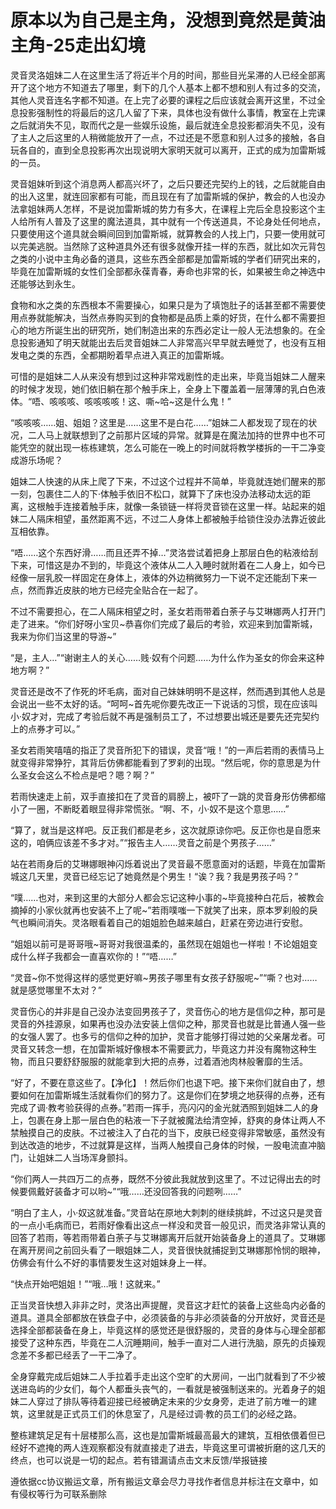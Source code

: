 # 原本以为自己是主角，没想到竟然是黄油主角-25走出幻境

灵音灵洛姐妹二人在这里生活了将近半个月的时间，那些目光呆滞的人已经全部离开了这个地方不知道去了哪里，剩下的几个人基本上都不想和别人有过多的交流，其他人灵音连名字都不知道。在上完了必要的课程之后应该就会离开这里，不过全息投影强制性的将最后的这几人留了下来，具体也没有做什么事情，教室在上完课之后就消失不见，取而代之是一些娱乐设施，最后就连全息投影都消失不见，没有了主人之后这里的人稍微能放开了一点，不过还是不愿意和别人过多的接触，各自玩各自的，直到全息投影再次出现说明大家明天就可以离开，正式的成为加雷斯城的一员。

灵音姐妹听到这个消息两人都高兴坏了，之后只要还完契约上的钱，之后就能自由的出入这里，就连回家都有可能，而且现在有了加雷斯城的保护，教会的人也没办法拿姐妹两人怎样，不是说加雷斯城的势力有多大，在课程上完后全息投影这个主人给所有人普及了这里的魔法道具，其中就有一个传送道具，不论身处任何地点，只要使用这个道具就会瞬间回到加雷斯城，就算教会的人找上门，只要一使用就可以完美逃脱。当然除了这种道具外还有很多就像开挂一样的东西，就比如次元背包之类的小说中主角必备的道具，这些东西全部都是加雷斯城的学者们研究出来的，毕竟在加雷斯城的女性们全部都永葆青春，寿命也非常的长，如果被生命之神选中还能够达到永生。

食物和水之类的东西根本不需要操心，如果只是为了填饱肚子的话甚至都不需要使用点券就能解决，当然点券购买到的食物都是品质上乘的好货，在什么都不需要担心的地方所诞生出的研究所，她们制造出来的东西必定让一般人无法想象的。在全息投影通知了明天就能出去后灵音姐妹二人非常高兴早早就去睡觉了，也没有互相发电之类的东西，全都期盼着早点进入真正的加雷斯城。

可惜的是姐妹二人从来没有想到过这种非常戏剧性的走出来，毕竟当姐妹二人醒来的时候才发现，她们依旧躺在那个触手床上，全身上下覆盖着一层薄薄的乳白色液体。“唔、咳咳咳、咳咳咳咳！这、嘶~哈~这是什么鬼！”

“咳咳咳……姐、姐姐？这里是……这里不是白花……”姐妹二人都发现了现在的状况，二人马上就联想到了之前那片区域的异常。就算是在魔法加持的世界中也不可能凭空的就出现一栋栋建筑，怎么可能在一晚上的时间就将教学楼拆的一干二净变成游乐场呢？

姐妹二人快速的从床上爬了下来，不过这个过程并不简单，毕竟就连她们醒来的那一刻，包裹住二人的下·体触手依旧不松口，就算下了床也没办法移动太远的距离，这根触手连接着触手床，就像一条锁链一样将灵音锁在这里一样。站起来的姐妹二人隔床相望，虽然距离不远，不过二人身体上都被触手给锁住没办法靠近彼此互相依靠。

“唔……这个东西好滑……而且还弄不掉…”灵洛尝试着把身上那层白色的粘液给刮下来，可惜这是办不到的，毕竟这个液体从二人入睡时就附着在二人身上，如今已经像一层乳胶一样固定在身体上，液体的外边稍微努力一下说不定还能刮下来一点，然而靠近皮肤的地方已经完全贴合在一起了。

不过不需要担心，在二人隔床相望之时，圣女若雨带着白荼子与艾琳娜两人打开门走了进来。“你们好呀小宝贝~恭喜你们完成了最后的考验，欢迎来到加雷斯城，我来为你们当这里的导游~”

“是，主人…”“谢谢主人的关心……贱·奴有个问题……为什么作为圣女的你会来这种地方啊？”

灵音还是改不了作死的坏毛病，面对自己妹妹明明不是这样，然而遇到其他人总是会说出一些不太好的话。“呵呵~首先呢你要先改正一下说话的习惯，现在应该叫小·奴才对，完成了考验后就不再是强制员工了，不过想要出城还是要先还完契约上的点券才可以。”

圣女若雨笑嘻嘻的指正了灵音所犯下的错误，灵音“哦！”的一声后若雨的表情马上就变得非常狰狞，其背后仿佛都能看到了罗刹的出现。“然后呢，你的意思是为什么圣女会这么不检点是吧？嗯？啊？”

若雨快速走上前，双手直接扣在了灵音的肩膀上，被吓了一跳的灵音身形仿佛都缩小了一圈，不断眨着眼显得非常慌张。“啊、不，小·奴不是这个意思……”

“算了，就当是这样吧。反正我们都是老乡，这次就原谅你吧。反正你也是自愿来这的，咱俩应该差不多才对。”“报告主人……灵音之前是个男孩子……”

站在若雨身后的艾琳娜眼神闪烁着说出了灵音最不愿意面对的话题，毕竟在加雷斯城这几天里，灵音已经忘记了她竟然是个男生！“诶？我？我是男孩子吗？”

“噗……也对，来到这里的大部分人都会忘记这种小事的~毕竟接种白花后，被教会摘掉的小家伙就再也安装不上了呢~”若雨噗嗤一下就笑了出来，原本罗刹般的戾气也瞬间消失。灵洛眼看着自己的姐姐脸色越来越白，赶紧在旁边进行安慰。

“姐姐以前可是哥哥哦~哥哥对我很温柔的，虽然现在姐姐也一样啦！不论姐姐变成什么样子我都会一直喜欢你的！”“唔……”

“灵音~你不觉得这样的感觉更好嘛~男孩子哪里有女孩子舒服呢~”“嘶？也对……就是感觉哪里不太对？”

灵音伤心的并非是自己没办法变回男孩子了，灵音伤心的地方是信仰之种，那可是灵音的外挂源泉，如果再也没办法安装上信仰之种，那灵音也就是比普通人强一些的女强人罢了。也多亏的信仰之种的加护，灵音才能够打得过她的父亲屠龙者。可灵音又转念一想，在加雷斯城好像根本不需要武力，毕竟这力并没有魔物这种生物，而且只要舒舒服服的就能拿到大把的点券，过着酒池肉林般奢靡的生活。

“好了，不要在意这些了。【净化】！然后你们也退下吧。接下来你们就自由了，想要如何在加雷斯城生活就看你们的努力了。这是你们在梦境之地获得的点券，还有完成了调·教考验获得的点券。”若雨一挥手，亮闪闪的金光就洒照到姐妹二人的身上，包裹在身上那一层白色的粘液一下子就被魔法给清空掉，舒爽的身体让两人不禁触摸自己的皮肤。不过被注入了白花的当下，皮肤已经变得非常敏感，虽然没有到达改造的地步，不过就算是这样，当两人触摸自己身体的时候，一股电流直冲脑门，让姐妹二人当场浑身颤抖。

“你们两人一共四万二的点券，既然不分彼此我就放到这里了。不过记得出去的时候要佩戴好装备才可以哟~”“哦……还没回答我的问题咧……”

“明白了主人，小·奴这就准备。”灵音站在原地大刺刺的继续挑衅，不过这只是灵音的一点小毛病而已，若雨好像看出这点一样没和灵音一般见识，而灵洛非常认真的回答了若雨，等若雨带着白荼子与艾琳娜离开后就开始装备身上的道具了。艾琳娜在离开房间之前回头看了一眼姐妹二人，灵音很快就捕捉到艾琳娜那怜悯的眼神，仿佛会有什么不好的事情要发生这对姐妹身上一样。

“快点开始吧姐姐！”“哦…哦！这就来。”

正当灵音快想入非非之时，灵洛出声提醒，灵音这才赶忙的装备上这些岛内必备的道具。道具全部都放在铁盘子中，必须装备的与非必须装备的分开放好，灵音还是选择全部都装备在身上，毕竟这样的感觉还是很舒服的，灵音的身体与心理全部都接受了这种东西，毕竟在二人沉睡期间，触手一直对二人进行洗脑，原先的贞操观念差不多都已经丢了一干二净了。

全身穿戴完成后姐妹二人手拉着手走出这个空旷的大房间，一出门就看到了不少被送进岛屿的少女们，每个人都垂头丧气的，一看就是被强制送来的。光着身子的姐妹二人穿过了排队等待着迎接已经被确定未来的少女身旁，走进了前方唯一的建筑，这里就是正式员工们的休息室了，凡是经过调·教的员工们的必经之路。

整栋建筑足足有十层楼那么高，这也是加雷斯城最高最大的建筑，互相依偎着但已经好不遮掩的两人连观察都没有就直接走了进去，毕竟这里可谓被折磨的这几天的终点，也可以说是一切的起点。若有错漏请点击文末反馈/举报链接

遵依据cc协议搬运文章，所有搬运文章会尽力寻找作者信息并标注在文章中，如有侵权等行为可联系删除